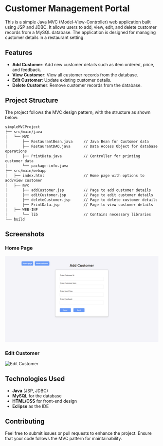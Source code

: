 # Customer Management Portal

This is a simple Java MVC (Model-View-Controller) web application built using JSP and JDBC. It allows users to add, view, edit, and delete customer records from a MySQL database. The application is designed for managing customer details in a restaurant setting.

## Features

- **Add Customer**: Add new customer details such as item ordered, price, and feedback.
- **View Customer**: View all customer records from the database.
- **Edit Customer**: Update existing customer details.
- **Delete Customer**: Remove customer records from the database.

## Project Structure

The project follows the MVC design pattern, with the structure as shown below:

```
simpleMVCProject
├── src/main/java
│   └── MVC
│       ├── RestaurantBean.java     // Java Bean for Customer data
│       ├── RestaurantDAO.java      // Data Access Object for database operations
│       ├── PrintData.java          // Controller for printing customer data
│       └── package-info.java
├── src/main/webapp
│   ├── index.html                  // Home page with options to add/view customer
│   ├── mvc
│       ├── addCustomer.jsp         // Page to add customer details
│       ├── editCustomer.jsp        // Page to edit customer details
│       ├── deleteCustomer.jsp      // Page to delete customer details
│       ├── PrintData.jsp           // Page to view customer details
│   ├── WEB-INF
│       └── lib                     // Contains necessary libraries
└── build
```

## Screenshots

### Home Page
![Home Page](https://github.com/narayanjagtap/CustomerManagementPortal-SimpleMVCproject/blob/main/images/add.png)

### Edit Customer
![Edit Customer](path/to/edit_customer_screenshot.png)


## Technologies Used

- **Java** (JSP, JDBC)
- **MySQL** for the database
- **HTML/CSS** for front-end design
- **Eclipse** as the IDE

## Contributing

Feel free to submit issues or pull requests to enhance the project. Ensure that your code follows the MVC pattern for maintainability.
